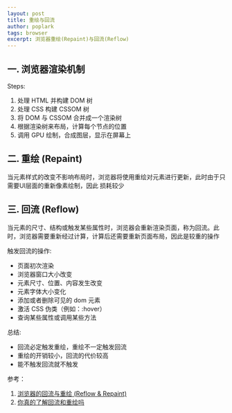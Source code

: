 ```yaml
---
layout: post
title: 重绘与回流
author: poplark
tags: browser
excerpt: 浏览器重绘(Repaint)与回流(Reflow)
---
```


## 一. 浏览器渲染机制

Steps:
1. 处理 HTML 并构建 DOM 树
2. 处理 CSS 构建 CSSOM 树
3. 将 DOM 与 CSSOM 合并成一个渲染树
4. 根据渲染树来布局，计算每个节点的位置
5. 调用 GPU 绘制，合成图层，显示在屏幕上

## 二. 重绘 (Repaint)

当元素样式的改变不影响布局时，浏览器将使用重绘对元素进行更新，此时由于只需要UI层面的重新像素绘制，因此 损耗较少


## 三. 回流 (Reflow)

当元素的尺寸、结构或触发某些属性时，浏览器会重新渲染页面，称为回流。此时，浏览器需要重新经过计算，计算后还需要重新页面布局，因此是较重的操作


触发回流的操作:
* 页面初次渲染
* 浏览器窗口大小改变
* 元素尺寸、位置、内容发生改变
* 元素字体大小变化
* 添加或者删除可见的 dom 元素
* 激活 CSS 伪类（例如：:hover）
* 查询某些属性或调用某些方法


总结:
* 回流必定触发重绘，重绘不一定触发回流
* 重绘的开销较小，回流的代价较高
* 能不触发回流就不触发

参考：
1. [浏览器的回流与重绘 (Reflow & Repaint)](https://www.h3399.cn/201803/552731.html)
2. [你真的了解回流和重绘吗](https://segmentfault.com/a/1190000017329980)
